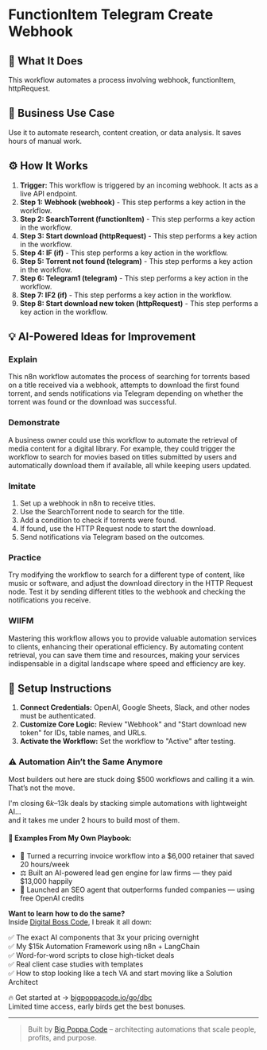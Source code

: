 # FunctionItem Telegram Create Webhook

## 🚀 What It Does
This workflow automates a process involving webhook, functionItem, httpRequest.

## 💼 Business Use Case
Use it to automate research, content creation, or data analysis. It saves hours of manual work.

## ⚙️ How It Works
1.  **Trigger:** This workflow is triggered by an incoming webhook. It acts as a live API endpoint.
2. **Step 1: Webhook (webhook)** - This step performs a key action in the workflow.
3. **Step 2: SearchTorrent (functionItem)** - This step performs a key action in the workflow.
4. **Step 3: Start download (httpRequest)** - This step performs a key action in the workflow.
5. **Step 4: IF (if)** - This step performs a key action in the workflow.
6. **Step 5: Torrent not found (telegram)** - This step performs a key action in the workflow.
7. **Step 6: Telegram1 (telegram)** - This step performs a key action in the workflow.
8. **Step 7: IF2 (if)** - This step performs a key action in the workflow.
9. **Step 8: Start download new token (httpRequest)** - This step performs a key action in the workflow.

## 💡 AI-Powered Ideas for Improvement
### Explain
This n8n workflow automates the process of searching for torrents based on a title received via a webhook, attempts to download the first found torrent, and sends notifications via Telegram depending on whether the torrent was found or the download was successful.

### Demonstrate
A business owner could use this workflow to automate the retrieval of media content for a digital library. For example, they could trigger the workflow to search for movies based on titles submitted by users and automatically download them if available, all while keeping users updated.

### Imitate
1. Set up a webhook in n8n to receive titles.
2. Use the SearchTorrent node to search for the title.
3. Add a condition to check if torrents were found.
4. If found, use the HTTP Request node to start the download.
5. Send notifications via Telegram based on the outcomes.

### Practice
Try modifying the workflow to search for a different type of content, like music or software, and adjust the download directory in the HTTP Request node. Test it by sending different titles to the webhook and checking the notifications you receive.

### WIIFM
Mastering this workflow allows you to provide valuable automation services to clients, enhancing their operational efficiency. By automating content retrieval, you can save them time and resources, making your services indispensable in a digital landscape where speed and efficiency are key.

## 🔧 Setup Instructions
1. **Connect Credentials:** OpenAI, Google Sheets, Slack, and other nodes must be authenticated.
2. **Customize Core Logic:** Review "Webhook" and "Start download new token" for IDs, table names, and URLs.
3. **Activate the Workflow:** Set the workflow to "Active" after testing.

### ⚠️ Automation Ain’t the Same Anymore

Most builders out here are stuck doing $500 workflows and calling it a win.  
That’s not the move.  

I'm closing $6k–$13k deals by stacking simple automations with lightweight AI...  
and it takes me under 2 hours to build most of them.

#### 🧠 Examples From My Own Playbook:
- 🔁 Turned a recurring invoice workflow into a $6,000 retainer that saved 20 hours/week  
- ⚖️ Built an AI-powered lead gen engine for law firms — they paid $13,000 happily  
- 🚀 Launched an SEO agent that outperforms funded companies — using free OpenAI credits  

**Want to learn how to do the same?**  
Inside [Digital Boss Code](https://bigpoppacode.io/go/dbc), I break it all down:

✅ The exact AI components that 3x your pricing overnight  
✅ My $15k Automation Framework using n8n + LangChain  
✅ Word-for-word scripts to close high-ticket deals  
✅ Real client case studies with templates  
✅ How to stop looking like a tech VA and start moving like a Solution Architect  

🔥 Get started at → [bigpoppacode.io/go/dbc](https://bigpoppacode.io/go/dbc)  
Limited time access, early birds get the best bonuses.

---
> Built by [Big Poppa Code](https://bigpoppacode.io) – architecting automations that scale people, profits, and purpose.
